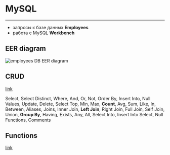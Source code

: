 # MySQL
---
- запросы к базе данных **Employees**
- работа с MySQL **Workbench**

## EER diagram ##
![employees DB EER diagram](http://img-fotki.yandex.ru/get/361460/13223519.174/0_b2448_e100c483_orig.png)

## CRUD ##
[link](https://www.w3schools.com/sql/)

Select, Select Distinct, Where, And, Or, Not, Order By, Insert Into, Null Values, Update, Delete, Select Top, Min, Max, **Count**, Avg, Sum, Like, In, Between, Aliases, Joins, Inner Join, **Left Join**, Right Join, Full Join, Self Join, Union, **Group By**, Having, Exists, Any, All, Select Into, Insert Into Select, Null Functions, Comments

## Functions ##
[link](https://www.w3schools.com/sql/sql_ref_mysql.asp)
